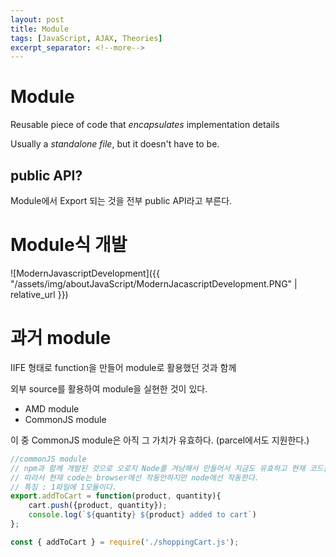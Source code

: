 ```yaml
---
layout: post
title: Module
tags: [JavaScript, AJAX, Theories]
excerpt_separator: <!--more-->
---
```


# Module

Reusable piece of code that *encapsulates* implementation details

Usually a *standalone file*, but it doesn't have to be.

<!--more-->

## public API?

Module에서 Export 되는 것을 전부 public API라고 부른다.

# Module식 개발

![ModernJavascriptDevelopment]({{ "/assets/img/aboutJavaScript/ModernJacascriptDevelopment.PNG" | relative_url }})

# 과거 module

IIFE 형태로 function을 만들어 module로 활용했던 것과 함께

외부 source를 활용하여 module을 실현한 것이 있다.

- AMD module
- CommonJS module

이 중 CommonJS module은 아직 그 가치가 유효하다. (parcel에서도 지원한다.)

```javascript
//commonJS module
// npm과 함께 개발된 것으로 오로지 Node를 겨낭해서 만들어서 지금도 유효하고 현재 코드들도 commonJS에 사용가능하다
// 따라서 현재 code는 browser에선 작동안하지만 node에선 작동한다.
// 특징 : 1파일에 1모듈이다.
export.addToCart = function(product, quantity){
    cart.push({product, quantity});
    console.log(`${quantity} ${product} added to cart`)
};

const { addToCart } = require('./shoppingCart.js');
```